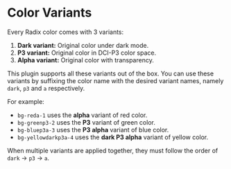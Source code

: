 # Color Variants

Every Radix color comes with 3 variants:

1. **Dark variant:** Original color under dark mode.
2. **P3 variant:** Original color in DCI-P3 color space.
3. **Alpha variant:** Original color with transparency.

This plugin supports all these variants out of the box. You can use these variants by suffixing the color name with the desired variant names, namely `dark`, `p3` and `a` respectively.

For example:

- `bg-reda-1` uses the **alpha** variant of red color.
- `bg-greenp3-2` uses the **P3** variant of green color.
- `bg-bluep3a-3` uses the **P3 alpha** variant of blue color.
- `bg-yellowdarkp3a-4` uses the **dark P3 alpha** variant of yellow color.

When multiple variants are applied together, they must follow the order of `dark` → `p3` → `a`.
